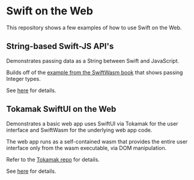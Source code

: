 # Swift on the Web

This repository shows a few examples of how to use Swift on the Web.

## String-based Swift-JS API's

Demonstrates passing data as a String between Swift and JavaScript.

Builds off of the [example from the SwiftWasm book](http://book.swiftwasm.org/examples/exporting-function.html) that shows passing Integer types.

See [here](./demo-swift-string-parameters/README.md) for details.

## Tokamak SwiftUI on the Web

Demonstrates a basic web app uses SwiftUI via Tokamak for the user interface and SwiftWasm for the underlying web app code.

The web app runs as a self-contained wasm that provides the entire user interface only from the wasm executable, via DOM manipulation. 

Refer to the [Tokamak repo](https://github.com/TokamakUI/Tokamak) for details.

See [here](./demo-tokamak-web-app/README.md) for details.
